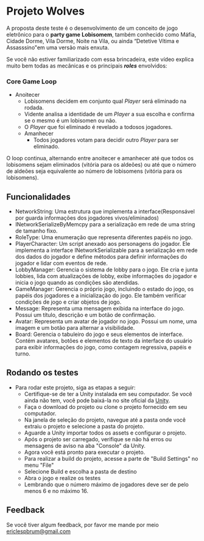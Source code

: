 
# Projeto Wolves

A proposta deste teste é o desenvolvimento de um conceito de jogo eletrônico para o **party game** **Lobisomem**, também conhecido como Máfia, Cidade Dorme, Vila Dorme, Noite na Vila, ou ainda “Detetive Vítima e Assasssino"em uma versão mais enxuta.

Se você não estiver familiarizado com essa brincadeira, este vídeo explica muito bem todas as mecânicas e os principais *****roles***** envolvidos:

### Core Game Loop

- Anoitecer
  - Lobisomens decidem em conjunto qual *Player* será eliminado na rodada.
  - Vidente analisa a identidade de um *Player* a sua escolha e confirma se o mesmo é um lobisomen ou não.
  - O *Player* que foi eliminado é revelado a todosos jogadores.
  - Amanhecer
    - Todos jogadores votam para decidir outro *Player* para ser eliminado.

O loop continua, alternando entre anoitecer e amanhecer até que todos os lobisomens sejam eliminados (vitória para os aldeões) ou até que o número de aldeões seja equivalente ao número de lobisomens (vitória para os lobisomens).
## Funcionalidades

- NetworkString: Uma estrutura que implementa a interface(Responsável por guarda informações dos jogadores vivos/eliminados)
- INetworkSerializeByMemcpy para a serialização em rede de uma string de tamanho fixo.
- RoleType: Uma enumeração que representa diferentes papéis no jogo.
- PlayerCharacter: Um script anexado aos personagens do jogador. Ele implementa a interface INetworkSerializable para a serialização em rede dos dados do jogador e define métodos para definir informações do jogador e lidar com eventos de rede.
- LobbyManager: Gerencia o sistema de lobby para o jogo. Ele cria e junta lobbies, lida com atualizações de lobby, exibe informações do jogador e inicia o jogo quando as condições são atendidas.
- GameManager: Gerencia o próprio jogo, incluindo o estado do jogo, os papéis dos jogadores e a inicialização do jogo. Ele também verificar condições de jogo e criar objetos de jogo.
- Message: Representa uma mensagem exibida na interface do jogo. Possui um título, descrição e um botão de confirmação.
- Avatar: Representa um avatar de jogador no jogo. Possui um nome, uma imagem e um botão para alternar a visibilidade.
- Board: Gerencia o tabuleiro do jogo e seus elementos de interface. Contém avatares, botões e elementos de texto da interface do usuário para exibir informações do jogo, como contagem regressiva, papéis e turno.



## Rodando os testes

- Para rodar este projeto, siga as etapas a seguir:
  - Certifique-se de ter a Unity instalada em seu computador. Se você ainda não tem, você pode baixá-la no site oficial da [Unity](https://unity.com/).
  - Faça o download do projeto ou clone o projeto fornecido em seu computador.
  - Na janela de seleção do projeto, navegue até a pasta onde você extraiu o projeto e selecione a pasta do projeto.
  - Aguarde a Unity importar todos os assets e configurar o projeto.
  - Após o projeto ser carregado, verifique se não há erros ou mensagens de aviso na aba "Console" da Unity.  
  - Agora você está pronto para executar o projeto.
  - Para realizar a build do projeto, acesse a parte de "Build Settings" no menu "File"
  - Selecione Build e escolha a pasta de destino
  - Abra o jogo e realize os testes
  - Lembrando que o número máximo de jogadores deve ser de pelo menos 6 e no máximo 16.



## Feedback

Se você tiver algum feedback, por favor me mande por meio ericlespbrum@gmail.com


